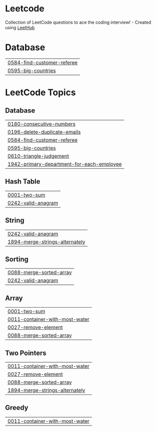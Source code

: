 # Leetcode
Collection of LeetCode questions to ace the coding interview! - Created using [LeetHub](https://github.com/QasimWani/LeetHub)


# Database
|  |
| ------- |
| [0584-find-customer-referee](https://github.com/anupamk36/Leetcode/tree/master/0584-find-customer-referee) |
| [0595-big-countries](https://github.com/anupamk36/Leetcode/tree/master/0595-big-countries) |
<!---LeetCode Topics Start-->
# LeetCode Topics
## Database
|  |
| ------- |
| [0180-consecutive-numbers](https://github.com/anupamk36/Leetcode/tree/master/0180-consecutive-numbers) |
| [0196-delete-duplicate-emails](https://github.com/anupamk36/Leetcode/tree/master/0196-delete-duplicate-emails) |
| [0584-find-customer-referee](https://github.com/anupamk36/Leetcode/tree/master/0584-find-customer-referee) |
| [0595-big-countries](https://github.com/anupamk36/Leetcode/tree/master/0595-big-countries) |
| [0610-triangle-judgement](https://github.com/anupamk36/Leetcode/tree/master/0610-triangle-judgement) |
| [1942-primary-department-for-each-employee](https://github.com/anupamk36/Leetcode/tree/master/1942-primary-department-for-each-employee) |
## Hash Table
|  |
| ------- |
| [0001-two-sum](https://github.com/anupamk36/Leetcode/tree/master/0001-two-sum) |
| [0242-valid-anagram](https://github.com/anupamk36/Leetcode/tree/master/0242-valid-anagram) |
## String
|  |
| ------- |
| [0242-valid-anagram](https://github.com/anupamk36/Leetcode/tree/master/0242-valid-anagram) |
| [1894-merge-strings-alternately](https://github.com/anupamk36/Leetcode/tree/master/1894-merge-strings-alternately) |
## Sorting
|  |
| ------- |
| [0088-merge-sorted-array](https://github.com/anupamk36/Leetcode/tree/master/0088-merge-sorted-array) |
| [0242-valid-anagram](https://github.com/anupamk36/Leetcode/tree/master/0242-valid-anagram) |
## Array
|  |
| ------- |
| [0001-two-sum](https://github.com/anupamk36/Leetcode/tree/master/0001-two-sum) |
| [0011-container-with-most-water](https://github.com/anupamk36/Leetcode/tree/master/0011-container-with-most-water) |
| [0027-remove-element](https://github.com/anupamk36/Leetcode/tree/master/0027-remove-element) |
| [0088-merge-sorted-array](https://github.com/anupamk36/Leetcode/tree/master/0088-merge-sorted-array) |
## Two Pointers
|  |
| ------- |
| [0011-container-with-most-water](https://github.com/anupamk36/Leetcode/tree/master/0011-container-with-most-water) |
| [0027-remove-element](https://github.com/anupamk36/Leetcode/tree/master/0027-remove-element) |
| [0088-merge-sorted-array](https://github.com/anupamk36/Leetcode/tree/master/0088-merge-sorted-array) |
| [1894-merge-strings-alternately](https://github.com/anupamk36/Leetcode/tree/master/1894-merge-strings-alternately) |
## Greedy
|  |
| ------- |
| [0011-container-with-most-water](https://github.com/anupamk36/Leetcode/tree/master/0011-container-with-most-water) |
<!---LeetCode Topics End-->
